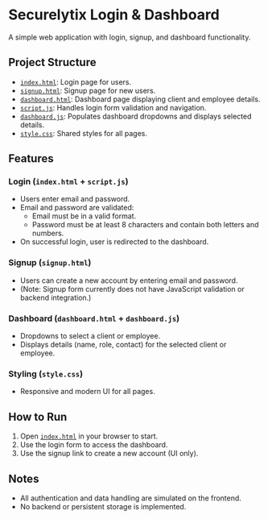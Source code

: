 # Securelytix Login & Dashboard

A simple web application with login, signup, and dashboard functionality.

## Project Structure

- [`index.html`](index.html): Login page for users.
- [`signup.html`](signup.html): Signup page for new users.
- [`dashboard.html`](dashboard.html): Dashboard page displaying client and employee details.
- [`script.js`](script.js): Handles login form validation and navigation.
- [`dashboard.js`](dashboard.js): Populates dashboard dropdowns and displays selected details.
- [`style.css`](style.css): Shared styles for all pages.

## Features

### Login (`index.html` + `script.js`)
- Users enter email and password.
- Email and password are validated:
  - Email must be in a valid format.
  - Password must be at least 8 characters and contain both letters and numbers.
- On successful login, user is redirected to the dashboard.

### Signup (`signup.html`)
- Users can create a new account by entering email and password.
- (Note: Signup form currently does not have JavaScript validation or backend integration.)

### Dashboard (`dashboard.html` + `dashboard.js`)
- Dropdowns to select a client or employee.
- Displays details (name, role, contact) for the selected client or employee.

### Styling (`style.css`)
- Responsive and modern UI for all pages.

## How to Run

1. Open [`index.html`](index.html) in your browser to start.
2. Use the login form to access the dashboard.
3. Use the signup link to create a new account (UI only).

## Notes

- All authentication and data handling are simulated on the frontend.
- No backend or persistent storage is implemented.